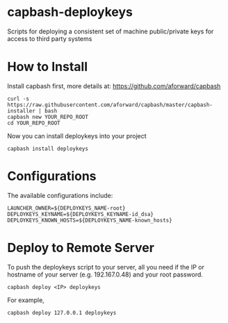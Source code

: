 capbash-deploykeys
==============

Scripts for deploying a consistent set of machine public/private keys for access to third party systems

# How to Install #

Install capbash first, more details at:
https://github.com/aforward/capbash

```
curl -s https://raw.githubusercontent.com/aforward/capbash/master/capbash-installer | bash
capbash new YOUR_REPO_ROOT
cd YOUR_REPO_ROOT
```

Now you can install deploykeys into your project

```
capbash install deploykeys
```

# Configurations #

The available configurations include:

```
LAUNCHER_OWNER=${DEPLOYKEYS_NAME-root}
DEPLOYKEYS_KEYNAME=${DEPLOYKEYS_KEYNAME-id_dsa}
DEPLOYKEYS_KNOWN_HOSTS=${DEPLOYKEYS_NAME-known_hosts}
```

# Deploy to Remote Server #

To push the deploykeys script to your server, all you need if the IP or hostname of your server (e.g. 192.167.0.48) and your root password.

```
capbash deploy <IP> deploykeys
```

For example,

```
capbash deploy 127.0.0.1 deploykeys
```
